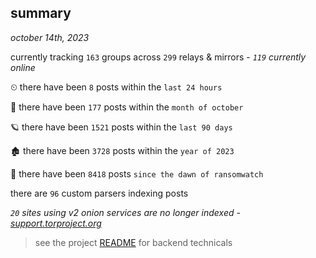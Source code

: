 
## summary
_october 14th, 2023_

currently tracking `163` groups across `299` relays & mirrors - _`119` currently online_

⏲ there have been `8` posts within the `last 24 hours`

🦈 there have been `177` posts within the `month of october`

🪐 there have been `1521` posts within the `last 90 days`

🏚 there have been `3728` posts within the `year of 2023`

🦕 there have been `8418` posts `since the dawn of ransomwatch`

there are `96` custom parsers indexing posts

_`20` sites using v2 onion services are no longer indexed - [support.torproject.org](https://support.torproject.org/onionservices/v2-deprecation/)_

> see the project [README](https://github.com/joshhighet/ransomwatch#ransomwatch--) for backend technicals
